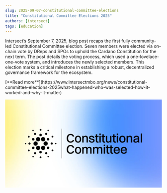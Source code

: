 ```yaml
---
slug: 2025-09-07-constitutional-committee-elections
title: "Constitutional Committee Elections 2025"
authors: [intersect]
tags: [education]
---
```


Intersect’s September 7, 2025, blog post recaps the first fully community-led Constitutional Committee election. Seven members were elected via on-chain vote by DReps and SPOs to uphold the Cardano Constitution for the next term. The post details the voting process, which used a one-lovelace-one-vote system, and introduces the newly selected members. This election marks a critical milestone in establishing a robust, decentralized governance framework for the ecosystem.

<div style={{ textAlign: 'right' }}>
 [**Read more**](https://www.intersectmbo.org/news/constitutional-committee-elections-2025what-happened-who-was-selected-how-it-worked-and-why-it-matter) 
</div>

 ![community digest](./banner.png)






